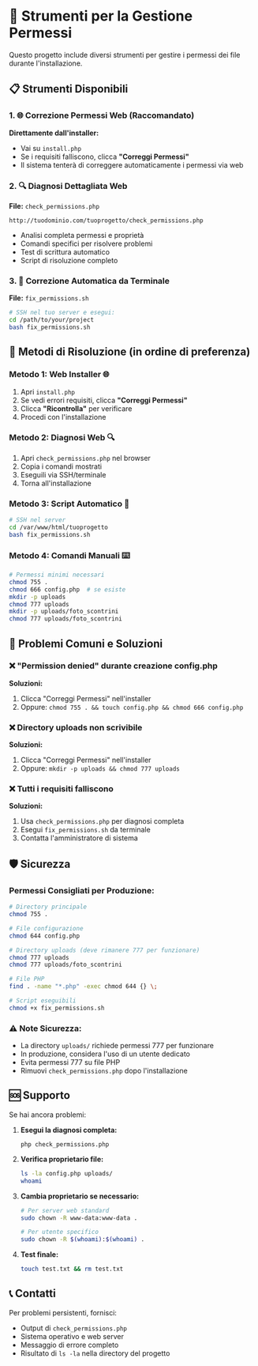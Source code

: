 # 🔧 Strumenti per la Gestione Permessi

Questo progetto include diversi strumenti per gestire i permessi dei file durante l'installazione.

## 📋 Strumenti Disponibili

### 1. 🌐 **Correzione Permessi Web** (Raccomandato)
**Direttamente dall'installer:**
- Vai su `install.php` 
- Se i requisiti falliscono, clicca **"Correggi Permessi"**
- Il sistema tenterà di correggere automaticamente i permessi via web

### 2. 🔍 **Diagnosi Dettagliata Web**
**File:** `check_permissions.php`
```
http://tuodominio.com/tuoprogetto/check_permissions.php
```
- Analisi completa permessi e proprietà
- Comandi specifici per risolvere problemi
- Test di scrittura automatico
- Script di risoluzione completo

### 3. 🚀 **Correzione Automatica da Terminale**
**File:** `fix_permissions.sh`
```bash
# SSH nel tuo server e esegui:
cd /path/to/your/project
bash fix_permissions.sh
```

## 🎯 Metodi di Risoluzione (in ordine di preferenza)

### Metodo 1: Web Installer 🌐
1. Apri `install.php`
2. Se vedi errori requisiti, clicca **"Correggi Permessi"**
3. Clicca **"Ricontrolla"** per verificare
4. Procedi con l'installazione

### Metodo 2: Diagnosi Web 🔍
1. Apri `check_permissions.php` nel browser
2. Copia i comandi mostrati
3. Eseguili via SSH/terminale
4. Torna all'installazione

### Metodo 3: Script Automatico 🚀
```bash
# SSH nel server
cd /var/www/html/tuoprogetto
bash fix_permissions.sh
```

### Metodo 4: Comandi Manuali ⌨️
```bash
# Permessi minimi necessari
chmod 755 .
chmod 666 config.php  # se esiste
mkdir -p uploads
chmod 777 uploads
mkdir -p uploads/foto_scontrini
chmod 777 uploads/foto_scontrini
```

## 🔧 Problemi Comuni e Soluzioni

### ❌ "Permission denied" durante creazione config.php
**Soluzioni:**
1. Clicca "Correggi Permessi" nell'installer
2. Oppure: `chmod 755 . && touch config.php && chmod 666 config.php`

### ❌ Directory uploads non scrivibile
**Soluzioni:**
1. Clicca "Correggi Permessi" nell'installer  
2. Oppure: `mkdir -p uploads && chmod 777 uploads`

### ❌ Tutti i requisiti falliscono
**Soluzioni:**
1. Usa `check_permissions.php` per diagnosi completa
2. Esegui `fix_permissions.sh` da terminale
3. Contatta l'amministratore di sistema

## 🛡️ Sicurezza

### Permessi Consigliati per Produzione:
```bash
# Directory principale
chmod 755 .

# File configurazione
chmod 644 config.php

# Directory uploads (deve rimanere 777 per funzionare)
chmod 777 uploads
chmod 777 uploads/foto_scontrini

# File PHP
find . -name "*.php" -exec chmod 644 {} \;

# Script eseguibili
chmod +x fix_permissions.sh
```

### ⚠️ Note Sicurezza:
- La directory `uploads/` richiede permessi 777 per funzionare
- In produzione, considera l'uso di un utente dedicato
- Evita permessi 777 su file PHP
- Rimuovi `check_permissions.php` dopo l'installazione

## 🆘 Supporto

Se hai ancora problemi:

1. **Esegui la diagnosi completa:**
   ```
   php check_permissions.php
   ```

2. **Verifica proprietario file:**
   ```bash
   ls -la config.php uploads/
   whoami
   ```

3. **Cambia proprietario se necessario:**
   ```bash
   # Per server web standard
   sudo chown -R www-data:www-data .
   
   # Per utente specifico
   sudo chown -R $(whoami):$(whoami) .
   ```

4. **Test finale:**
   ```bash
   touch test.txt && rm test.txt
   ```

## 📞 Contatti

Per problemi persistenti, fornisci:
- Output di `check_permissions.php`
- Sistema operativo e web server
- Messaggio di errore completo
- Risultato di `ls -la` nella directory del progetto
